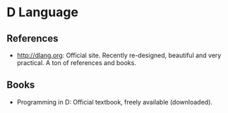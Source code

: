 D Language
==========


References
----------

 - <http://dlang.org>:  Official site.  Recently re-designed, beautiful
   and very practical.  A ton of references and books.


Books
-----

 - Programming in D:  Official textbook, freely available (downloaded).
